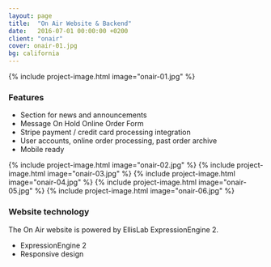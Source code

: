 ```yaml
---
layout: page
title:  "On Air Website & Backend"
date:   2016-07-01 00:00:00 +0200
client: "onair"
cover: onair-01.jpg
bg: california
---
```


{% include project-image.html image="onair-01.jpg" %}

### Features

- Section for news and announcements
- Message On Hold Online Order Form
- Stripe payment / credit card processing integration
- User accounts, online order processing, past order archive
- Mobile ready

{% include project-image.html image="onair-02.jpg" %}
{% include project-image.html image="onair-03.jpg" %}
{% include project-image.html image="onair-04.jpg" %}
{% include project-image.html image="onair-05.jpg" %}
{% include project-image.html image="onair-06.jpg" %}

### Website technology

The On Air website is powered by EllisLab ExpressionEngine 2.

- ExpressionEngine 2
- Responsive design

